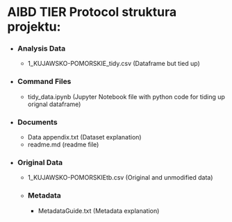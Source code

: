 # **AIBD TIER Protocol struktura projektu**:

* ### Analysis Data

  * 1_KUJAWSKO-POMORSKIE_tidy.csv    (Dataframe but tied up)
* ### Command Files

  * tidy_data.ipynb   (Jupyter Notebook file with python code for tiding up orignal dataframe)
* ### Documents

  * Data appendix.txt   (Dataset explanation)
  * readme.md   (readme file)
* ### Original Data

  * 1_KUJAWSKO-POMORSKIEtb.csv   (Original and unmodified data)
  * ### Metadata

    * MetadataGuide.txt   (Metadata explanation)
